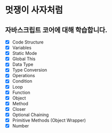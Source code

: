 # 멋쟁이 사자처럼
## 자바스크립트 코어에 대해 학습합니다.

- [x] Code Structure
- [x] Variables
- [x] Static Mode
- [x] Global This
- [x] Data Type
- [x] Type Conversion
- [x] Operations
- [x] Condition
- [x] Loop
- [x] Function
- [x] Object
- [x] Method
- [x] Closer
- [x] Optional Chaining
- [x] Primitive Methods (Object Wrapper)
- [x] Number